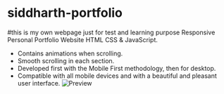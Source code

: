 # siddharth-portfolio

#this is my own webpage just for test and learning purpose 
Responsive Personal Portfolio Website HTML CSS & JavaScript.
- Contains animations when scrolling.
- Smooth scrolling in each section.
- Developed first with the Mobile First methodology, then for desktop.
- Compatible with all mobile devices and with a beautiful and pleasant user interface.
![Preview](https://github.com/Zid25R/siddharth-portfolio/assets/146369662/d5b5ac75-cca8-4c4b-b697-21762763c1ef)
